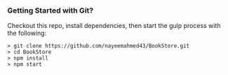 

### Getting Started with Git?
Checkout this repo, install dependencies, then start the gulp process with the following:

```
> git clone https://github.com/nayeemahmed43/BookStore.git
> cd BookStore
> npm install
> npm start
```


